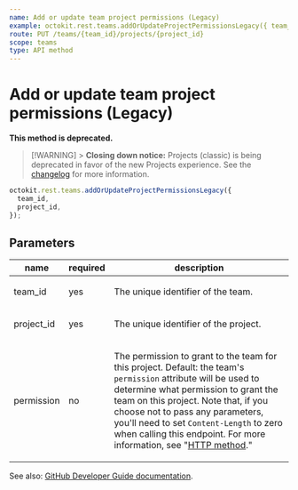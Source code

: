 ```yaml
---
name: Add or update team project permissions (Legacy)
example: octokit.rest.teams.addOrUpdateProjectPermissionsLegacy({ team_id, project_id })
route: PUT /teams/{team_id}/projects/{project_id}
scope: teams
type: API method
---
```


# Add or update team project permissions (Legacy)

**This method is deprecated.**

> [!WARNING] > **Closing down notice:** Projects (classic) is being deprecated in favor of the new Projects experience.
> See the [changelog](https://github.blog/changelog/2024-05-23-sunset-notice-projects-classic/) for more information.

```js
octokit.rest.teams.addOrUpdateProjectPermissionsLegacy({
  team_id,
  project_id,
});
```

## Parameters

<table>
  <thead>
    <tr>
      <th>name</th>
      <th>required</th>
      <th>description</th>
    </tr>
  </thead>
  <tbody>
    <tr><td>team_id</td><td>yes</td><td>

The unique identifier of the team.

</td></tr>
<tr><td>project_id</td><td>yes</td><td>

The unique identifier of the project.

</td></tr>
<tr><td>permission</td><td>no</td><td>

The permission to grant to the team for this project. Default: the team's `permission` attribute will be used to determine what permission to grant the team on this project. Note that, if you choose not to pass any parameters, you'll need to set `Content-Length` to zero when calling this endpoint. For more information, see "[HTTP method](https://docs.github.com/rest/guides/getting-started-with-the-rest-api#http-method)."

</td></tr>
  </tbody>
</table>

See also: [GitHub Developer Guide documentation](https://docs.github.com/rest/teams/teams#add-or-update-team-project-permissions-legacy).

